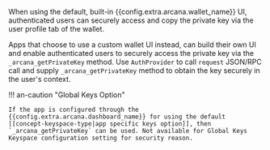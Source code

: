 When using the default, built-in {{config.extra.arcana.wallet_name}} UI, authenticated users can securely access and copy the private key via the user profile tab of the wallet.

Apps that choose to use a custom wallet UI instead, can build their own UI and enable authenticated users to securely access the private key via the `_arcana_getPrivateKey` method. Use `AuthProvider` to call `request` JSON/RPC call and supply `_arcana_getPrivateKey` method to obtain the key securely in the user's context.

!!! an-caution "Global Keys Option"

    If the app is configured through the {{config.extra.arcana.dashboard_name}} for using the default [[concept-keyspace-type|app specific keys option]], then `_arcana_getPrivateKey` can be used. Not available for Global Keys Keyspace configuration setting for security reason.
